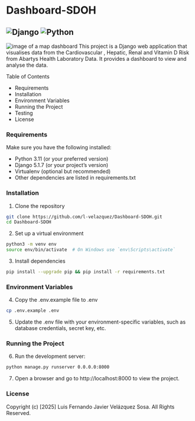 # Dashboard-SDOH
![Django](https://img.shields.io/badge/Django-5.1.7-blue.svg)
![Python](https://img.shields.io/badge/Python-3.11-blue.svg)
---
![image of a map dashboard](<images/Screenshot 2025-06-03 at 4.59.21 PM.png>)
This project is a Django web application that visualises data from the Cardiovascular , Hepatic, Renal and Vitamin D Risk from Abartys Health Laboratory Data. It provides a dashboard to view and analyse the data.

Table of Contents

- Requirements
- Installation
- Environment Variables
- Running the Project
- Testing
- License

### Requirements

Make sure you have the following installed:

- Python 3.11 (or your preferred version)
- Django 5.1.7 (or your project’s version)
- Virtualenv (optional but recommended)
- Other dependencies are listed in requirements.txt

### Installation

1. Clone the repository

```sh
git clone https://github.com/l-velazquez/Dashboard-SDOH.git
cd Dashboard-SDOH
```

2. Set up a virtual environment

```sh
python3 -m venv env
source env/bin/activate  # On Windows use `env\Scripts\activate`
```

3. Install dependencies

```sh
pip install --upgrade pip && pip install -r requirements.txt
```

### Environment Variables

4. Copy the .env.example file to .env

```sh
cp .env.example .env
```

5. Update the .env file with your environment-specific variables, such as database credentials, secret key, etc.

### Running the Project

6. Run the development server:

```sh
python manage.py runserver 0.0.0.0:8000
```

7. Open a browser and go to http://localhost:8000 to view the project.

### License

Copyright (c) [2025] Luis Fernando Javier Velázquez Sosa. All Rights Reserved.
